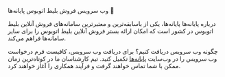 وب سرویس فروش بلیط اتوبوس پایانه‌ها 🚌

درباره پایانه‌ها
پایانه‌ها، یکی از باسابقه‌ترین و معتبرترین سامانه‌های فروش آنلاین بلیط اتوبوس در کشور است که امکان ارائه بستر فروش آنلاین بلیط اتوبوس را برای سایر سامانه‌ها فراهم می‌کند.

چگونه وب سرویس دریافت کنیم؟
برای دریافت وب سرویس، کافیست فرم درخواست وب سرویس را در وب‌سایت [پایانه‌ها](https://www.payaneha.com/) تکمیل کنید. تیم کارشناسان ما در کوتاه‌ترین زمان ممکن با شما تماس خواهند گرفت و فرآیند همکاری را آغاز خواهند کرد.

